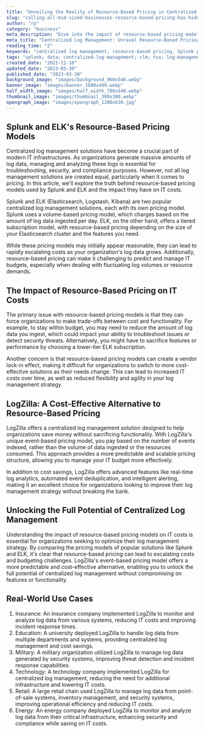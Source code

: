 ```yaml
---
title: "Unveiling the Reality of Resource-Based Pricing in Centralized Log Management: Splunk, ELK, and LogZilla"
slug: "calling-all-mid-sized-businesses-resource-based-pricing-has-hidden-costs"
author: "rp"
category: "business"
meta_description: "Dive into the impact of resource-based pricing models in log management, comparing Splunk & ELK, and discover how LogZilla can save IT costs."
meta_title: "Centralized Log Management: Unravel Resource-Based Pricing"
reading_time: "2"
keywords: "centralized log management, resource-based pricing, Splunk pricing, ELK pricing, LogZilla pricing, IT costs, event-based pricing, log analytics, log data management"
tags: "splunk; data; centralized-log-management; clm; tco; log-management; resource-based-pricing; costs; elk; logzilla"
created_date: "2021-12-10"
updated_date: "2023-03-30"
published_date: "2023-03-30"
background_image: "images/background_960x540.webp"
banner_image: "images/banner_1600x499.webp"
half_width_image: "images/half_width_700x540.webp"
thumbnail_image: "images/thumbnail_300x300.webp"
opengraph_image: "images/opengraph_1200x630.jpg"
---
```


## Splunk and ELK's Resource-Based Pricing Models

Centralized log management solutions have become a crucial part of modern IT infrastructures. As organizations generate massive amounts of log data, managing and analyzing these logs is essential for troubleshooting, security, and compliance purposes. However, not all log management solutions are created equal, particularly when it comes to pricing. In this article, we'll explore the truth behind resource-based pricing models used by Splunk and ELK and the impact they have on IT costs.

Splunk and ELK (Elasticsearch, Logstash, Kibana) are two popular centralized log management solutions, each with its own pricing model. Splunk uses a volume-based pricing model, which charges based on the amount of log data ingested per day. ELK, on the other hand, offers a tiered subscription model, with resource-based pricing depending on the size of your Elasticsearch cluster and the features you need.

While these pricing models may initially appear reasonable, they can lead to rapidly escalating costs as your organization's log data grows. Additionally, resource-based pricing can make it challenging to predict and manage IT budgets, especially when dealing with fluctuating log volumes or resource demands.

## The Impact of Resource-Based Pricing on IT Costs

The primary issue with resource-based pricing models is that they can force organizations to make trade-offs between cost and functionality. For example, to stay within budget, you may need to reduce the amount of log data you ingest, which could impact your ability to troubleshoot issues or detect security threats. Alternatively, you might have to sacrifice features or performance by choosing a lower-tier ELK subscription.

Another concern is that resource-based pricing models can create a vendor lock-in effect, making it difficult for organizations to switch to more cost-effective solutions as their needs change. This can lead to increased IT costs over time, as well as reduced flexibility and agility in your log management strategy.

## LogZilla: A Cost-Effective Alternative to Resource-Based Pricing

LogZilla offers a centralized log management solution designed to help organizations save money without sacrificing functionality. With LogZilla's unique event-based pricing model, you pay based on the number of events indexed, rather than the volume of data ingested or the resources consumed. This approach provides a more predictable and scalable pricing structure, allowing you to manage your IT budget more effectively.

In addition to cost savings, LogZilla offers advanced features like real-time log analytics, automated event deduplication, and intelligent alerting, making it an excellent choice for organizations looking to improve their log management strategy without breaking the bank.

## Unlocking the Full Potential of Centralized Log Management

Understanding the impact of resource-based pricing models on IT costs is essential for organizations seeking to optimize their log management strategy. By comparing the pricing models of popular solutions like Splunk and ELK, it's clear that resource-based pricing can lead to escalating costs and budgeting challenges. LogZilla's event-based pricing model offers a more predictable and cost-effective alternative, enabling you to unlock the full potential of centralized log management without compromising on features or functionality.

## Real-World Use Cases

1. Insurance: An insurance company implemented LogZilla to monitor and analyze log data from various systems, reducing IT costs and improving incident response times.
2. Education: A university deployed LogZilla to handle log data from multiple departments and systems, providing centralized log management and cost savings.
3. Military: A military organization utilized LogZilla to manage log data generated by security systems, improving threat detection and incident response capabilities.
4. Technology: A technology company implemented LogZilla for centralized log management, reducing the need for additional infrastructure and lowering IT costs.
5. Retail: A large retail chain used LogZilla to manage log data from point-of-sale systems, inventory management, and security systems, improving operational efficiency and reducing IT costs.
6. Energy: An energy company deployed LogZilla to monitor and analyze log data from their critical infrastructure, enhancing security and compliance while saving on IT costs.

‍

‍

‍